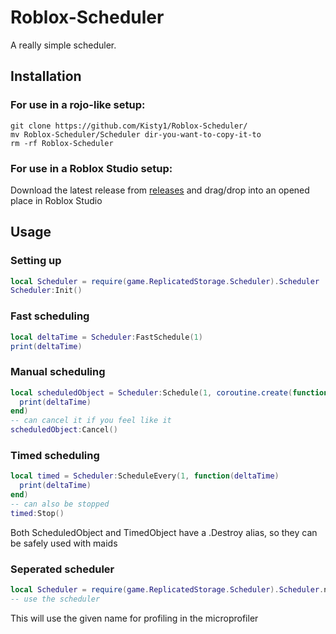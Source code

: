 # Roblox-Scheduler
A really simple scheduler.

## Installation
### For use in a rojo-like setup:
```
git clone https://github.com/Kisty1/Roblox-Scheduler/
mv Roblox-Scheduler/Scheduler dir-you-want-to-copy-it-to
rm -rf Roblox-Scheduler
```
### For use in a Roblox Studio setup: 
Download the latest release from [releases](https://github.com/Kisty1/Roblox-Scheduler/releases) and drag/drop into an opened place in Roblox Studio

## Usage

### Setting up
```lua
local Scheduler = require(game.ReplicatedStorage.Scheduler).Scheduler
Scheduler:Init()
```

### Fast scheduling
```lua
local deltaTime = Scheduler:FastSchedule(1)
print(deltaTime)
```

### Manual scheduling
```lua
local scheduledObject = Scheduler:Schedule(1, coroutine.create(function(deltaTime)
  print(deltaTime)
end)
-- can cancel it if you feel like it
scheduledObject:Cancel()
```

### Timed scheduling
```lua
local timed = Scheduler:ScheduleEvery(1, function(deltaTime)
  print(deltaTime)
end)
-- can also be stopped
timed:Stop()
```

Both ScheduledObject and TimedObject have a .Destroy alias, so they can be safely used with maids

### Seperated scheduler
```lua
local Scheduler = require(game.ReplicatedStorage.Scheduler).Scheduler.newScheduler('name_here')
-- use the scheduler
```
This will use the given name for profiling in the microprofiler
